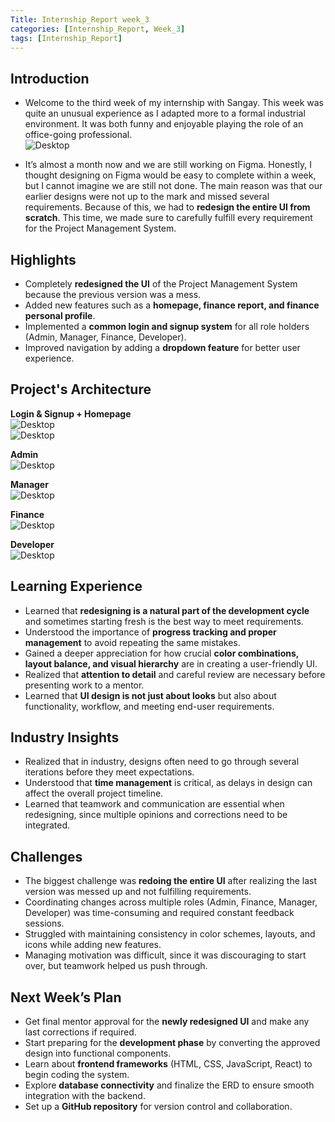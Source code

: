 ```yaml
---
Title: Internship_Report week_3
categories: [Internship_Report, Week_3]
tags: [Internship_Report]
---
```


## Introduction
- Welcome to the third week of my internship with Sangay. This week was quite an unusual experience as I adapted more to a formal industrial environment. It was both funny and enjoyable playing the role of an office-going professional.  
![Desktop](/assets/interns/office.jpeg)  

- It’s almost a month now and we are still working on Figma. Honestly, I thought designing on Figma would be easy to complete within a week, but I cannot imagine we are still not done. The main reason was that our earlier designs were not up to the mark and missed several requirements. Because of this, we had to **redesign the entire UI from scratch**. This time, we made sure to carefully fulfill every requirement for the Project Management System.  

## Highlights
- Completely **redesigned the UI** of the Project Management System because the previous version was a mess.  
- Added new features such as a **homepage, finance report, and finance personal profile**.  
- Implemented a **common login and signup system** for all role holders (Admin, Manager, Finance, Developer).  
- Improved navigation by adding a **dropdown feature** for better user experience.  

## Project's Architecture
**Login & Signup + Homepage**  
![Desktop](/assets/interns/common_login_signup.png)  
![Desktop](/assets/interns/Home_pages.png)  

**Admin**  
![Desktop](/assets/interns/Admin_2.png)  

**Manager**  
![Desktop](/assets/interns/managers.png)  

**Finance**  
![Desktop](/assets/interns/finance_2.png)  

**Developer**  
![Desktop](/assets/interns/developers.png)  

## Learning Experience
- Learned that **redesigning is a natural part of the development cycle** and sometimes starting fresh is the best way to meet requirements.  
- Understood the importance of **progress tracking and proper management** to avoid repeating the same mistakes.  
- Gained a deeper appreciation for how crucial **color combinations, layout balance, and visual hierarchy** are in creating a user-friendly UI.  
- Realized that **attention to detail** and careful review are necessary before presenting work to a mentor.  
- Learned that **UI design is not just about looks** but also about functionality, workflow, and meeting end-user requirements.  

## Industry Insights
- Realized that in industry, designs often need to go through several iterations before they meet expectations.  
- Understood that **time management** is critical, as delays in design can affect the overall project timeline.  
- Learned that teamwork and communication are essential when redesigning, since multiple opinions and corrections need to be integrated.  

## Challenges
- The biggest challenge was **redoing the entire UI** after realizing the last version was messed up and not fulfilling requirements.  
- Coordinating changes across multiple roles (Admin, Finance, Manager, Developer) was time-consuming and required constant feedback sessions.  
- Struggled with maintaining consistency in color schemes, layouts, and icons while adding new features.  
- Managing motivation was difficult, since it was discouraging to start over, but teamwork helped us push through.  

## Next Week’s Plan
- Get final mentor approval for the **newly redesigned UI** and make any last corrections if required.  
- Start preparing for the **development phase** by converting the approved design into functional components.  
- Learn about **frontend frameworks** (HTML, CSS, JavaScript, React) to begin coding the system.  
- Explore **database connectivity** and finalize the ERD to ensure smooth integration with the backend.  
- Set up a **GitHub repository** for version control and collaboration.  
